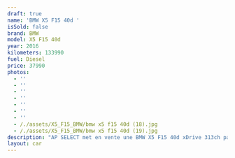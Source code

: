 ```yaml
---
draft: true
name: 'BMW X5 F15 40d '
isSold: false
brand: BMW
model: X5 F15 40d
year: 2016
kilometers: 133990
fuel: Diesel
price: 37990
photos:
  - ''
  - ''
  - ''
  - ''
  - ''
  - ''
  - ''
  - /./assets/X5_F15_BMW/bmw x5 f15 40d (18).jpg
  - /./assets/X5_F15_BMW/bmw x5 f15 40d (19).jpg
description: "AP SELECT met en vente une BMW X5 F15 40d xDrive 313ch pack Luxury.\nModèle du 02/2016 avec 133900km.\n\nCouleur grey Metallic, intérieur Cuir noir\n\nVéhicule Origine France \U0001F1EB\U0001F1F7 de première main.\n\nIl est en parfait état avec historique limpide.\n\nVendu avec une garantie 6 mois.\n\nEntretien BMW complet, pneus et freins à jour sur 2024.\n\nÉquipements et options :\n- Pack Luxury\n- Boîte auto BVA8\n- Jantes 19\" Style 447\n- Volant 3 branches ///M\n- Attelage\n- Ouverture Coffre électrique\n- Pack innovation\n- Sièges luxe électrique à mémoire\n- Radars de stationnement avant/arrière\n- Alarme antivol\n- Rétroviseurs électriques et anti-éblouissement\n- Sièges chauffants\n- Feux de route anti-éblouissement\n- Pack advanced Full LED\n- Detecteur de pluie et allumage automatique des projecteurs\n- Climatisation 3 zones\n- Regulateur de vitesse\n- Navigation multimedia Professional\n- Indicateur de limitation de vitesse\n- Shadow line brillant\n- Kit éclairage\n- Ciel de pavillon Anthracite\n\nDisponible et visible sur RDV pour acheteur sérieux.\n\nPossibilité d’un garantie 3 mois avec 6 ou 12 mois en supplément.\n\nRéalisation des démarches d'immatriculation.\n\nAP SELECT c'est des solutions de courtage et conciergerie sur mesure pour profiter librement de sa passion et de son patrimoine.\n\nPrenez le volant, AP SELECT s'occupe du reste."
layout: car
---
```



